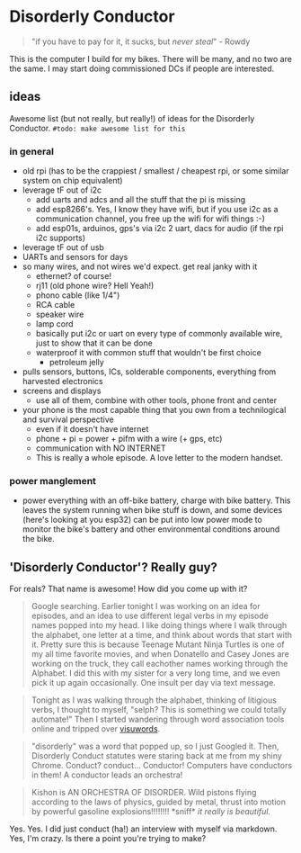 # Disorderly Conductor

> "if you have to pay for it, it sucks, but _never steal_" - Rowdy

This is the computer I build for my bikes. There will be many, and no two are the same. I may start doing commissioned DCs if people are interested.

## ideas

Awesome list (but not really, but really!) of ideas for the Disorderly Conductor. `#todo: make awesome list for this`

### in general

- old rpi (has to be the crappiest / smallest / cheapest rpi, or some similar system on chip equivalent)
- leverage tF out of i2c
    - add uarts and adcs and all the stuff that the pi is missing
    - add esp8266's. Yes, I know they have wifi, but if you use i2c as a communication channel, you free up the wifi for wifi things :-) 
    - add esp01s, arduinos, gps's via i2c 2 uart, dacs for audio (if the rpi i2c supports)
- leverage tF out of usb
- UARTs and sensors for days
- so many wires, and not wires we'd expect. get real janky with it
    - ethernet? of course!
    - rj11 (old phone wire? Hell Yeah!)
    - phono cable (like 1/4")
    - RCA cable
    - speaker wire
    - lamp cord
    - basically put i2c or uart on every type of commonly available wire, just to show that it can be done
    - waterproof it with common stuff that wouldn't be first choice
        - petroleum jelly
- pulls sensors, buttons, ICs, solderable components, everything from harvested electronics
- screens and displays
    - use all of them, combine with other tools, phone front and center
- your phone is the most capable thing that you own from a technilogical and survival perspective
    - even if it doesn't have internet
    - phone + pi = power + pifm with a wire (+ gps, etc)
    - communication with NO INTERNET
    - This is really a whole episode. A love letter to the modern handset.

### power manglement
- power everything with an off-bike battery, charge with bike battery. This leaves the system running when bike stuff is down, and some devices (here's looking at you esp32) can be put into low power mode to monitor the bike's battery and other environmental conditions around the bike.

## 'Disorderly Conductor'? Really guy?

For reals? That name is awesome! How did you come up with it?

> Google searching. Earlier tonight I was working on an idea for episodes, and an idea to use different legal verbs in my episode names popped into my head. I like doing things where I walk through the alphabet, one letter at a time, and think about words that start with it. Pretty sure this is because Teenage Mutant Ninja Turtles is one of my all time favorite movies, and when Donatello and Casey Jones are working on the truck, they call eachother names working through the Alphabet. I did this with my sister for a very long time, and we even pick it up again occasionally. One insult per day via text message.

> Tonight as I was walking through the alphabet, thinking of litigious verbs, I thought to myself, "selph? This is something we could totally automate!" Then I started wandering through word association tools online and tripped over [visuwords](https://visuwords.com/rowdy). 

> "disorderly" was a word that popped up, so I just Googled it. Then, Disorderly Conduct statutes were staring back at me from my shiny Chrome. Conduct? conduct... Conductor! Computers have conductors in them! A conductor leads an orchestra! 

> Kishon is AN ORCHESTRA OF DISORDER. Wild pistons flying according to the laws of physics, guided by metal, thrust into motion by powerful gasoline explosions!!!!!!!! \*sniff\* _it really is beautiful._

Yes. Yes. I did just conduct (ha!) an interview with myself via markdown. Yes, I'm crazy. Is there a point you're trying to make?